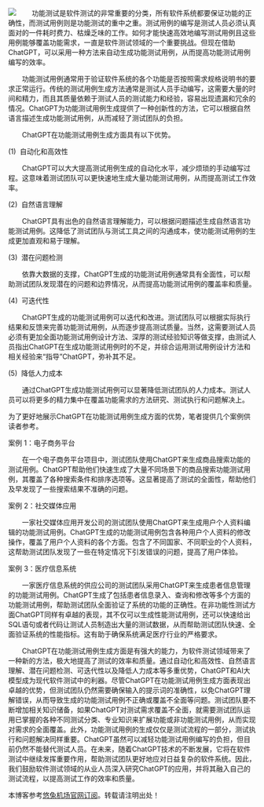 
![](https://img2024.cnblogs.com/blog/15184/202412/15184-20241212185310909-891071058.jpg)
　　功能测试是软件测试的非常重要的分类，所有软件系统都要保证功能的正确性，而测试用例则是功能测试的重中之重。测试用例的编写是测试人员必须认真面对的一件耗时费力、枯燥乏味的工作。如何才能快速高效地编写测试用例且这些用例能够覆盖功能需求，一直是软件测试领域的一个重要挑战。但现在借助ChatGPT，可以采用一种方法来自动生成功能测试用例，从而提高功能测试用例编写的效率。


　　功能测试用例通常用于验证软件系统的各个功能是否按照需求规格说明书的要求正常运行。传统的测试用例生成方法通常是测试人员手动编写，这需要大量的时间和精力，而且其质量依赖于测试人员的测试能力和经验，容易出现遗漏和冗余的情况。ChatGPT为功能测试用例生成提供了一种创新性的方法，它可以根据自然语言描述生成功能测试用例，从而减轻了测试团队的负担。


　　ChatGPT在功能测试用例生成方面具有以下优势。


(1\)  自动化和高效性


　　ChatGPT可以大大提高测试用例生成的自动化水平，减少烦琐的手动编写过程。这意味着测试团队可以更快速地生成大量功能测试用例，从而提高测试工作效率。


(2\)  自然语言理解


　　ChatGPT具有出色的自然语言理解能力，可以根据问题描述生成自然语言功能测试用例。这降低了测试团队与测试工具之间的沟通成本，使功能测试用例的生成更加直观和易于理解。


(3\)  潜在问题检测


　　依靠大数据的支撑，ChatGPT生成的功能测试用例通常具有全面性，可以帮助测试团队发现潜在的问题和边界情况，从而提高功能测试用例的覆盖率和质量。


(4\)  可迭代性


　　ChatGPT生成的功能测试用例可以迭代和改进。测试团队可以根据实际执行结果和反馈来完善功能测试用例，从而逐步提高测试质量。当然，这需要测试人员必须有更加全面功能测试用例设计方法、深厚的测试经验知识等做支撑，由测试人员指出ChatGPT在生成功能测试用例时的不足，并综合运用测试用例设计方法和相关经验来“指导”ChatGPT，弥补其不足。


(5\)  降低人力成本


　　通过ChatGPT生成功能测试用例可以显著降低测试团队的人力成本。测试人员可以将更多的精力集中在覆盖功能需求的方法研究、测试执行和问题解决上。


为了更好地展示ChatGPT在功能测试用例生成方面的优势，笔者提供几个案例供读者参考。


案例 1：电子商务平台


　　在一个电子商务平台项目中，测试团队使用ChatGPT来生成商品搜索功能的测试用例。ChatGPT帮助他们快速生成了大量不同场景下的商品搜索功能测试用例，其覆盖了各种搜索条件和排序选项等。这显著提高了测试的全面性，帮助他们及早发现了一些搜索结果不准确的问题。


案例 2：社交媒体应用


　　一家社交媒体应用开发公司的测试团队使用ChatGPT来生成用户个人资料编辑的功能测试用例。ChatGPT生成的功能测试用例包含各种用户个人资料的修改操作，覆盖了用户个人资料的各个方面。包含了不同国家、不同职业的个人资料，这帮助测试团队发现了一些在特定情况下引发错误的问题，提高了用户体验。


案例 3：医疗信息系统


　　一家医疗信息系统的供应公司的测试团队采用ChatGPT来生成患者信息管理的功能测试用例。ChatGPT生成了包括患者信息录入、查询和修改等多个方面的功能测试用例，帮助测试团队全面验证了系统的功能的正确性。在非功能性测试方面ChatGPT同样有卓越的表现，其不仅可以生成性能测试用例，还可以快速给出SQL语句或者代码让测试人员制造出大量的测试数据，从而帮助测试团队快速、全面验证系统的性能指标。这有助于确保系统满足医疗行业的严格要求。


　　ChatGPT在功能测试用例生成方面是有强大的能力，为软件测试领域带来了一种新的方法，极大地提高了测试的效率和质量。通过自动化和高效性、自然语言理解、潜在问题检测、可迭代性以及降低人力成本等多重优势，ChatGPT和AI大模型成为现代软件测试中的利器。尽管ChatGPT在功能测试用例生成方面表现出卓越的优势，但测试团队仍然需要确保输入的提示词的准确性，以免ChatGPT理解错误，从而导致生成的功能测试用例不正确或覆盖不全面等问题。测试团队要不断增加相关知识储备，如果ChatGPT对测试需求覆盖不全面，就需要测试团队运用已掌握的各种不同测试分类、专业知识来扩展功能或非功能测试用例，从而实现对需求的全面覆盖。此外，功能测试用例的生成仅仅是测试流程的一部分，测试执行和问题解决同样重要。ChatGPT虽然可以减轻功能测试用例编写的负担，但目前仍然不能替代测试人员。在未来，随着ChatGPT技术的不断发展，它将在软件测试中继续发挥重要作用，帮助测试团队更好地应对日益复杂的软件系统。因此，我们鼓励软件测试领域的从业人员深入研究ChatGPT的应用，并将其融入自己的测试流程，以提高测试工作的效率和质量。


 本博客参考[悠兔机场官网订阅](https://5tutu.com)。转载请注明出处！
